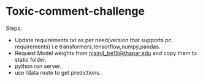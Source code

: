 # Toxic-comment-challenge

Steps:
- Update requirements.txt as per need(version that supports pc requirements) i.e transformers,tensorflow,numpy,pandas.
- Request Model weights from njain4_be19@thapar.edu and copy them to static folder.
- python run server.
- use /data route to get predictions.
